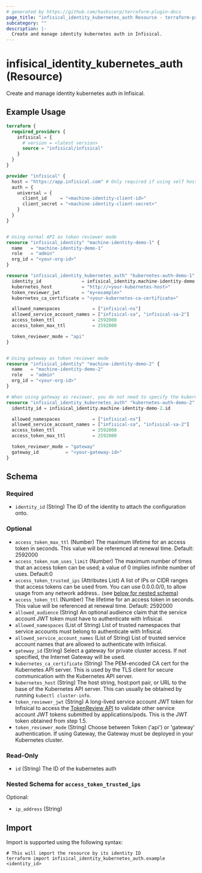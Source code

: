 ```yaml
---
# generated by https://github.com/hashicorp/terraform-plugin-docs
page_title: "infisical_identity_kubernetes_auth Resource - terraform-provider-infisical"
subcategory: ""
description: |-
  Create and manage identity kubernetes auth in Infisical.
---
```


# infisical_identity_kubernetes_auth (Resource)

Create and manage identity kubernetes auth in Infisical.

## Example Usage

```terraform
terraform {
  required_providers {
    infisical = {
      # version = <latest version>
      source = "infisical/infisical"
    }
  }
}

provider "infisical" {
  host = "https://app.infisical.com" # Only required if using self hosted instance of Infisical, default is https://app.infisical.com
  auth = {
    universal = {
      client_id     = "<machine-identity-client-id>"
      client_secret = "<machine-identity-client-secret>"
    }
  }
}


# Using normal API as token reviewer mode
resource "infisical_identity" "machine-identity-demo-1" {
  name   = "machine-identity-demo-1"
  role   = "admin"
  org_id = "<your-org-id>"
}

resource "infisical_identity_kubernetes_auth" "kubernetes-auth-demo-1" {
  identity_id               = infisical_identity.machine-identity-demo-1.id
  kubernetes_host           = "http://<your-kubernetes-host>"
  token_reviewer_jwt        = "ey<example>"
  kubernetes_ca_certificate = "<your-kubernetes-ca-certificate>"

  allowed_namespaces            = ["infisical-ns"]
  allowed_service_account_names = ["infisical-sa", "infisical-sa-2"]
  access_token_ttl              = 2592000
  access_token_max_ttl          = 2592000

  token_reviewer_mode = "api"
}


# Using gateway as token reviewer mode
resource "infisical_identity" "machine-identity-demo-2" {
  name   = "machine-identity-demo-2"
  role   = "admin"
  org_id = "<your-org-id>"
}

# When using gateway as reviewer, you do not need to specify the kubernetes host, token reviewer JWT, or CA certificate as they're all provided by the gateway.
resource "infisical_identity_kubernetes_auth" "kubernetes-auth-demo-2" {
  identity_id = infisical_identity.machine-identity-demo-2.id

  allowed_namespaces            = ["infisical-ns"]
  allowed_service_account_names = ["infisical-sa", "infisical-sa-2"]
  access_token_ttl              = 2592000
  access_token_max_ttl          = 2592000

  token_reviewer_mode = "gateway"
  gateway_id          = "<your-gateway-id>"
}
```

<!-- schema generated by tfplugindocs -->
## Schema

### Required

- `identity_id` (String) The ID of the identity to attach the configuration onto.

### Optional

- `access_token_max_ttl` (Number) The maximum lifetime for an access token in seconds. This value will be referenced at renewal time. Default: 2592000
- `access_token_num_uses_limit` (Number) The maximum number of times that an access token can be used; a value of 0 implies infinite number of uses. Default:0
- `access_token_trusted_ips` (Attributes List) A list of IPs or CIDR ranges that access tokens can be used from. You can use 0.0.0.0/0, to allow usage from any network address.. (see [below for nested schema](#nestedatt--access_token_trusted_ips))
- `access_token_ttl` (Number) The lifetime for an access token in seconds. This value will be referenced at renewal time. Default: 2592000
- `allowed_audience` (String) An optional audience claim that the service account JWT token must have to authenticate with Infisical.
- `allowed_namespaces` (List of String) List of trusted namespaces that service accounts must belong to authenticate with Infisical.
- `allowed_service_account_names` (List of String) List of trusted service account names that are allowed to authenticate with Infisical.
- `gateway_id` (String) Select a gateway for private cluster access. If not specified, the Internet Gateway will be used.
- `kubernetes_ca_certificate` (String) The PEM-encoded CA cert for the Kubernetes API server. This is used by the TLS client for secure communication with the Kubernetes API server.
- `kubernetes_host` (String) The host string, host:port pair, or URL to the base of the Kubernetes API server. This can usually be obtained by running `kubectl cluster-info`.
- `token_reviewer_jwt` (String) A long-lived service account JWT token for Infisical to access the [TokenReview API](https://kubernetes.io/docs/reference/kubernetes-api/authentication-resources/token-review-v1/) to validate other service account JWT tokens submitted by applications/pods. This is the JWT token obtained from step 1.5.
- `token_reviewer_mode` (String) Choose between Token ('api') or 'gateway' authentication. If using Gateway, the Gateway must be deployed in your Kubernetes cluster.

### Read-Only

- `id` (String) The ID of the kubernetes auth

<a id="nestedatt--access_token_trusted_ips"></a>
### Nested Schema for `access_token_trusted_ips`

Optional:

- `ip_address` (String)

## Import

Import is supported using the following syntax:

```shell
# This will import the resource by its identity ID
terraform import infisical_identity_kubernetes_auth.example <identity_id>
```
